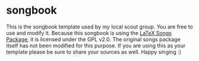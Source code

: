 # songbook

This is the songbook template used by my local scout group. You are free to use and modify it.
Because this songbook is using the [LaTeX Songs Package](http://songs.sourceforge.net/), it is licensed under the GPL v2.0. 
The original songs package itself has not been modified for this purpose. 
If you are using this as your template please be sure to share your sources as well. 
Happy singing :)
